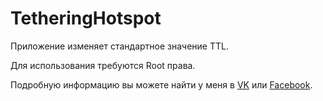 # TetheringHotspot
Приложение изменяет стандартное значение TTL.

Для использования требуются Root права.

Подробную информацию вы можете найти у меня в [VK](https://vk.com/dima_klabukov) или [Facebook](https://www.facebook.com/dima.klabukov).
